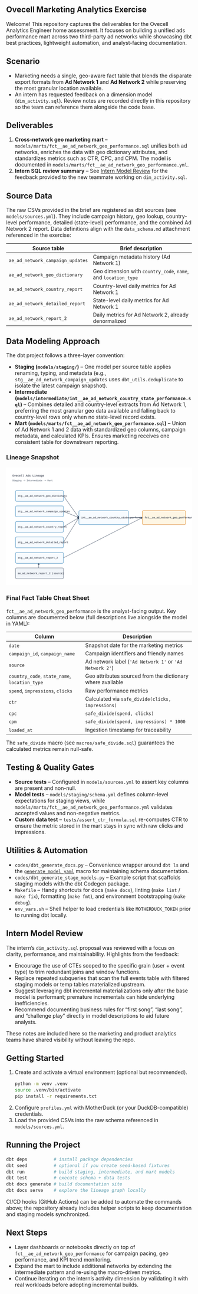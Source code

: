 ## Ovecell Marketing Analytics Exercise

Welcome! This repository captures the deliverables for the Ovecell Analytics Engineer home assessment. It focuses on building a unified ads performance mart across two third-party ad networks while showcasing dbt best practices, lightweight automation, and analyst-facing documentation.

## Scenario

- Marketing needs a single, geo-aware fact table that blends the disparate export formats from **Ad Network 1** and **Ad Network 2** while preserving the most granular location available.
- An intern has requested feedback on a dimension model (`dim_activity.sql`). Review notes are recorded directly in this repository so the team can reference them alongside the code base.

## Deliverables

1. **Cross-network geo marketing mart** – `models/marts/fct__ae_ad_network_geo_performance.sql` unifies both ad networks, enriches the data with geo dictionary attributes, and standardizes metrics such as CTR, CPC, and CPM. The model is documented in `models/marts/fct__ae_ad_network_geo_performance.yml`.
2. **Intern SQL review summary** – See [Intern Model Review](#intern-model-review) for the feedback provided to the new teammate working on `dim_activity.sql`.

## Source Data

The raw CSVs provided in the brief are registered as dbt sources (see `models/sources.yml`). They include campaign history, geo lookup, country-level performance, detailed (state-level) performance, and the combined Ad Network 2 report. Data definitions align with the `data_schema.md` attachment referenced in the exercise:

| Source table | Brief description |
| --- | --- |
| `ae_ad_network_campaign_updates` | Campaign metadata history (Ad Network 1) |
| `ae_ad_network_geo_dictionary` | Geo dimension with `country_code`, `name`, and `location_type` |
| `ae_ad_network_country_report` | Country-level daily metrics for Ad Network 1 |
| `ae_ad_network_detailed_report` | State-level daily metrics for Ad Network 1 |
| `ae_ad_network_report_2` | Daily metrics for Ad Network 2, already denormalized |

## Data Modeling Approach

The dbt project follows a three-layer convention:

- **Staging (`models/staging/`)** – One model per source table applies renaming, typing, and metadata (e.g., `stg__ae_ad_network_campaign_updates` uses `dbt_utils.deduplicate` to isolate the latest campaign snapshot).
- **Intermediate (`models/intermediate/int__ae_ad_network_country_state_performance.sql`)** – Combines detailed and country-level extracts from Ad Network 1, preferring the most granular geo data available and falling back to country-level rows only when no state-level record exists.
- **Mart (`models/marts/fct__ae_ad_network_geo_performance.sql`)** – Union of Ad Network 1 and 2 data with standardized geo columns, campaign metadata, and calculated KPIs. Ensures marketing receives one consistent table for downstream reporting.

### Lineage Snapshot

![Ad network lineage graph](docs/assets/ad_network_lineage.svg)

### Final Fact Table Cheat Sheet

`fct__ae_ad_network_geo_performance` is the analyst-facing output. Key columns are documented below (full descriptions live alongside the model in YAML):

| Column | Description |
| --- | --- |
| `date` | Snapshot date for the marketing metrics |
| `campaign_id`, `campaign_name` | Campaign identifiers and friendly names |
| `source` | Ad network label (`'Ad Network 1'` or `'Ad Network 2'`) |
| `country_code`, `state_name`, `location_type` | Geo attributes sourced from the dictionary where available |
| `spend`, `impressions`, `clicks` | Raw performance metrics |
| `ctr` | Calculated via `safe_divide(clicks, impressions)` |
| `cpc` | `safe_divide(spend, clicks)` |
| `cpm` | `safe_divide(spend, impressions) * 1000` |
| `loaded_at` | Ingestion timestamp for traceability |

The `safe_divide` macro (see `macros/safe_divide.sql`) guarantees the calculated metrics remain null-safe.

## Testing & Quality Gates

- **Source tests** – Configured in `models/sources.yml` to assert key columns are present and non-null.
- **Model tests** – `models/staging/schema.yml` defines column-level expectations for staging views, while `models/marts/fct__ae_ad_network_geo_performance.yml` validates accepted values and non-negative metrics.
- **Custom data test** – `tests/assert_ctr_formula.sql` re-computes CTR to ensure the metric stored in the mart stays in sync with raw clicks and impressions.

## Utilities & Automation

- `codes/dbt_generate_docs.py` – Convenience wrapper around `dbt ls` and the [`generate_model_yaml`](https://github.com/dbt-labs/dbt-codegen) macro for maintaining schema documentation.
- `codes/dbt_generate_stage_models.py` – Example script that scaffolds staging models with the dbt Codegen package.
- `Makefile` – Handy shortcuts for docs (`make docs`), linting (`make lint` / `make fix`), formatting (`make fmt`), and environment bootstrapping (`make debug`).
- `env_vars.sh` – Shell helper to load credentials like `MOTHERDUCK_TOKEN` prior to running dbt locally.

## Intern Model Review

The intern’s `dim_activity.sql` proposal was reviewed with a focus on clarity, performance, and maintainability. Highlights from the feedback:

- Encourage the use of CTEs scoped to the specific grain (user + event type) to trim redundant joins and window functions.
- Replace repeated subqueries that scan the full events table with filtered staging models or temp tables materialized upstream.
- Suggest leveraging dbt incremental materializations only after the base model is performant; premature incrementals can hide underlying inefficiencies.
- Recommend documenting business rules for “first song”, “last song”, and “challenge play” directly in model descriptions to aid future analysts.

These notes are included here so the marketing and product analytics teams have shared visibility without leaving the repo.

## Getting Started

1. Create and activate a virtual environment (optional but recommended).
   ```bash
   python -m venv .venv
   source .venv/bin/activate
   pip install -r requirements.txt
   ```
2. Configure `profiles.yml` with MotherDuck (or your DuckDB-compatible) credentials.
3. Load the provided CSVs into the raw schema referenced in `models/sources.yml`.

## Running the Project

```bash
dbt deps          # install package dependencies
dbt seed          # optional if you create seed-based fixtures
dbt run           # build staging, intermediate, and mart models
dbt test          # execute schema + data tests
dbt docs generate # build documentation site
dbt docs serve    # explore the lineage graph locally
```

CI/CD hooks (GitHub Actions) can be added to automate the commands above; the repository already includes helper scripts to keep documentation and staging models synchronized.

## Next Steps

- Layer dashboards or notebooks directly on top of `fct__ae_ad_network_geo_performance` for campaign pacing, geo performance, and KPI trend monitoring.
- Expand the mart to include additional networks by extending the intermediate pattern and re-using the macro-driven metrics.
- Continue iterating on the intern’s activity dimension by validating it with real workloads before adopting incremental builds.

